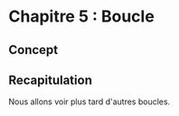 # Chapitre 5 : Boucle

## Concept



## Recapitulation
Nous allons voir plus tard d'autres boucles.

